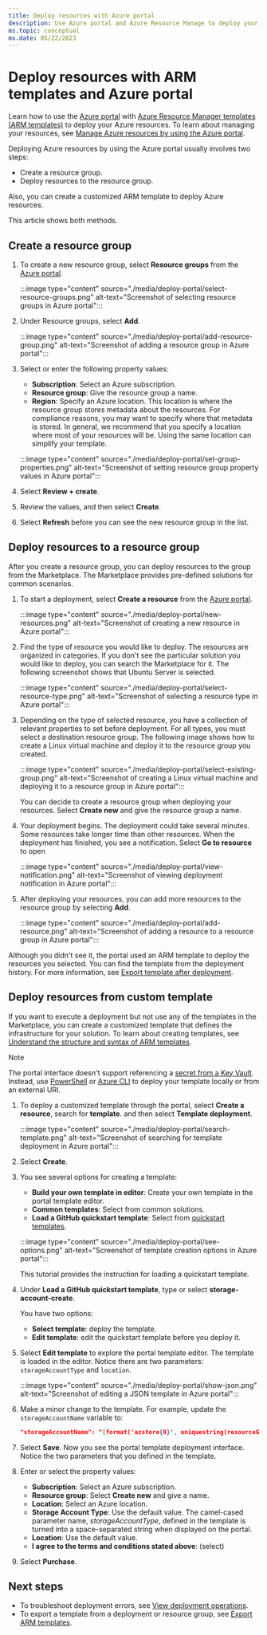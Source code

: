 ```yaml
---
title: Deploy resources with Azure portal
description: Use Azure portal and Azure Resource Manage to deploy your resources to a resource group in your subscription.
ms.topic: conceptual
ms.date: 05/22/2023
---
```


# Deploy resources with ARM templates and Azure portal

Learn how to use the [Azure portal](https://portal.azure.com) with [Azure Resource Manager templates (ARM templates)](overview.md) to deploy your Azure resources. To learn about managing your resources, see [Manage Azure resources by using the Azure portal](../management/manage-resources-portal.md).

Deploying Azure resources by using the Azure portal usually involves two steps:

- Create a resource group.
- Deploy resources to the resource group.

Also, you can create a customized ARM template to deploy Azure resources.

This article shows both methods.

## Create a resource group

1. To create a new resource group, select **Resource groups** from the [Azure portal](https://portal.azure.com).

   :::image type="content" source="./media/deploy-portal/select-resource-groups.png" alt-text="Screenshot of selecting resource groups in Azure portal":::

1. Under Resource groups, select **Add**.

   :::image type="content" source="./media/deploy-portal/add-resource-group.png" alt-text="Screenshot of adding a resource group in Azure portal":::

1. Select or enter the following property values:

    - **Subscription**: Select an Azure subscription.
    - **Resource group**: Give the resource group a name.
    - **Region**: Specify an Azure location. This location is where the resource group stores metadata about the resources. For compliance reasons, you may want to specify where that metadata is stored. In general, we recommend that you specify a location where most of your resources will be. Using the same location can simplify your template.

   :::image type="content" source="./media/deploy-portal/set-group-properties.png" alt-text="Screenshot of setting resource group property values in Azure portal":::

1. Select **Review + create**.
1. Review the values, and then select **Create**.
1. Select **Refresh** before you can see the new resource group in the list.

## Deploy resources to a resource group

After you create a resource group, you can deploy resources to the group from the Marketplace. The Marketplace provides pre-defined solutions for common scenarios.

1. To start a deployment, select **Create a resource** from the [Azure portal](https://portal.azure.com).

   :::image type="content" source="./media/deploy-portal/new-resources.png" alt-text="Screenshot of creating a new resource in Azure portal":::

1. Find the type of resource you would like to deploy. The resources are organized in categories. If you don't see the particular solution you would like to deploy, you can search the Marketplace for it. The following screenshot shows that Ubuntu Server is selected.

   :::image type="content" source="./media/deploy-portal/select-resource-type.png" alt-text="Screenshot of selecting a resource type in Azure portal":::

1. Depending on the type of selected resource, you have a collection of relevant properties to set before deployment. For all types, you must select a destination resource group. The following image shows how to create a Linux virtual machine and deploy it to the resource group you created.

   :::image type="content" source="./media/deploy-portal/select-existing-group.png" alt-text="Screenshot of creating a Linux virtual machine and deploying it to a resource group in Azure portal":::

   You can decide to create a resource group when deploying your resources. Select **Create new** and give the resource group a name.

1. Your deployment begins. The deployment could take several minutes. Some resources take longer time than other resources. When the deployment has finished, you see a notification. Select **Go to resource** to open

   :::image type="content" source="./media/deploy-portal/view-notification.png" alt-text="Screenshot of viewing deployment notification in Azure portal":::

1. After deploying your resources, you can add more resources to the resource group by selecting **Add**.

   :::image type="content" source="./media/deploy-portal/add-resource.png" alt-text="Screenshot of adding a resource to a resource group in Azure portal":::

Although you didn't see it, the portal used an ARM template to deploy the resources you selected. You can find the template from the deployment history. For more information, see [Export template after deployment](export-template-portal.md#export-template-after-deployment).

## Deploy resources from custom template

If you want to execute a deployment but not use any of the templates in the Marketplace, you can create a customized template that defines the infrastructure for your solution. To learn about creating templates, see [Understand the structure and syntax of ARM templates](./syntax.md).

> [!NOTE]
> The portal interface doesn't support referencing a [secret from a Key Vault](key-vault-parameter.md). Instead, use [PowerShell](deploy-powershell.md) or [Azure CLI](deploy-cli.md) to deploy your template locally or from an external URI.

1. To deploy a customized template through the portal, select **Create a resource**, search for **template**. and then select **Template deployment**.

   :::image type="content" source="./media/deploy-portal/search-template.png" alt-text="Screenshot of searching for template deployment in Azure portal":::

1. Select **Create**.
1. You see several options for creating a template:

    - **Build your own template in editor**: Create your own template in the portal template editor.
    - **Common templates**: Select from common solutions.
    - **Load a GitHub quickstart template**: Select from [quickstart templates](https://azure.microsoft.com/resources/templates/).

   :::image type="content" source="./media/deploy-portal/see-options.png" alt-text="Screenshot of template creation options in Azure portal":::

    This tutorial provides the instruction for loading a quickstart template.

1. Under **Load a GitHub quickstart template**, type or select **storage-account-create**.

    You have two options:

    - **Select template**: deploy the template.
    - **Edit template**: edit the quickstart template before you deploy it.

1. Select **Edit template** to explore the portal template editor. The template is loaded in the editor. Notice there are two parameters: `storageAccountType` and `location`.

   :::image type="content" source="./media/deploy-portal/show-json.png" alt-text="Screenshot of editing a JSON template in Azure portal":::

1. Make a minor change to the template. For example, update the `storageAccountName` variable to:

    ```json
    "storageAccountName": "[format('azstore{0}', uniquestring(resourceGroup().id))]"
    ```

1. Select **Save**. Now you see the portal template deployment interface. Notice the two parameters that you defined in the template.
1. Enter or select the property values:

    - **Subscription**: Select an Azure subscription.
    - **Resource group**: Select **Create new** and give a name.
    - **Location**: Select an Azure location.
    - **Storage Account Type**: Use the default value. The camel-cased parameter name, *storageAccountType*, defined in the template is turned into a space-separated string when displayed on the portal.
    - **Location**: Use the default value.
    - **I agree to the terms and conditions stated above**: (select)

1. Select **Purchase**.

## Next steps

- To troubleshoot deployment errors, see [View deployment operations](deployment-history.md).
- To export a template from a deployment or resource group, see [Export ARM templates](export-template-portal.md).